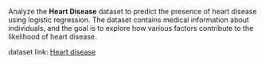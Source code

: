 Analyze the **Heart Disease** dataset to predict the presence of heart disease
using logistic regression. The dataset contains medical information about
individuals, and the goal is to explore how various factors contribute to the
likelihood of heart disease.

dataset link: [Heart disease](https://www.kaggle.com/datasets/johnsmith88/heart-disease-dataset)
